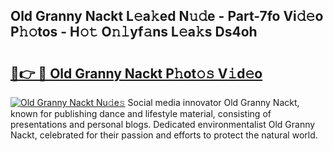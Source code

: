 ## Old Granny Nackt L𝚎a𝚔ed N𝚞𝚍e - Part-7fo Vi𝚍𝚎o P𝚑𝚘tos - H𝚘𝚝 O𝚗𝚕yf𝚊ns L𝚎a𝚔s Ds4oh

# <h2><a href="http://kff4r6i.oniu.top/?m=Old+Granny+Nackt">🔗👉 🔴 Old Granny Nackt P𝚑ot𝚘𝚜 V𝚒d𝚎o</a></h2>

[![Old Granny Nackt Nu𝚍e𝚜](https://i.imgur.com/0qMVB7G.gif)](http://kff4r6i.oniu.top/?m=Old+Granny+Nackt)
Social media innovator Old Granny Nackt, known for publishing dance and lifestyle material, consisting of presentations and personal blogs. Dedicated environmentalist Old Granny Nackt, celebrated for their passion and efforts to protect the natural world.  
